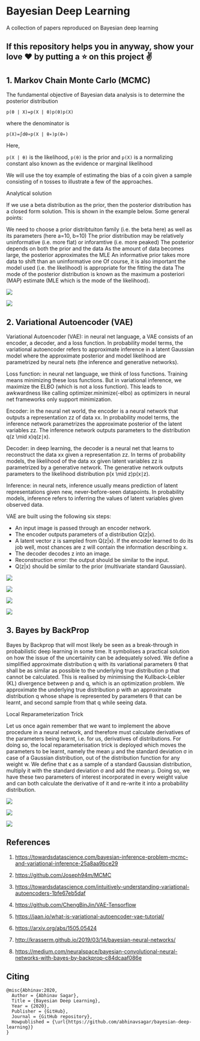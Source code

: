 # Bayesian Deep Learning
A collection of papers reproduced on Bayesian deep learning

## If this repository helps you in anyway, show your love :heart: by putting a :star: on this project :v:

## 1. Markov Chain Monte Carlo (MCMC)

The fundamental objective of Bayesian data analysis is to determine the posterior distribution

`p(θ | X)=p(X | θ)p(θ)p(X)` 

where the denominator is

`p(X)=∫dθ∗p(X | θ∗)p(θ∗)`

Here,

`p(X | θ)` is the likelihood, `p(θ)` is the prior and `p(X)` is a normalizing constant also known as the evidence or marginal likelihood

We will use the toy example of estimating the bias of a coin given a sample consisting of n tosses to illustrate a few of the approaches.

Analytical solution 

If we use a beta distribution as the prior, then the posterior distribution has a closed form solution. This is shown in the example below. Some general points:

We need to choose a prior distribtuiton family (i.e. the beta here) as well as its parameters (here a=10, b=10) The prior distribution may be relatively uninformative (i.e. more flat) or inforamtive (i.e. more peaked) The posterior depends on both the prior and the data As the amount of data becomes large, the posterior approximates the MLE An informative prior takes more data to shift than an uninformative one Of course, it is also important the model used (i.e. the likelihood) is appropriate for the fitting the data The mode of the posterior distribution is known as the maximum a posteriori (MAP) estimate (MLE which is the mode of the likelihood).


![](images/mcmc1.png)

![](images/mcmc2.png)

## 2. Variational Autoencoder (VAE)

Variational Autoencoder (VAE): in neural net language, a VAE consists of an encoder, a decoder, and a loss function. In probability model terms, the variational autoencoder refers to approximate inference in a latent Gaussian model where the approximate posterior and model likelihood are parametrized by neural nets (the inference and generative networks).

Loss function: in neural net language, we think of loss functions. Training means minimizing these loss functions. But in variational inference, we maximize the ELBO (which is not a loss function). This leads to awkwardness like calling optimizer.minimize(-elbo) as optimizers in neural net frameworks only support minimization.

Encoder: in the neural net world, the encoder is a neural network that outputs a representation zz of data xx. In probability model terms, the inference network parametrizes the approximate posterior of the latent variables zz. The inference network outputs parameters to the distribution q(z \mid x)q(z∣x).

Decoder: in deep learning, the decoder is a neural net that learns to reconstruct the data xx given a representation zz. In terms of probability models, the likelihood of the data xx given latent variables zz is parametrized by a generative network. The generative network outputs parameters to the likelihood distribution p(x \mid z)p(x∣z).

Inference: in neural nets, inference usually means prediction of latent representations given new, never-before-seen datapoints. In probability models, inference refers to inferring the values of latent variables given observed data.

VAE are built using the following six steps:

- An input image is passed through an encoder network.
- The encoder outputs parameters of a distribution Q(z|x).
- A latent vector z is sampled from Q(z|x). If the encoder learned to do its job well, most chances are z will contain the information describing x.
- The decoder decodes z into an image.
- Reconstruction error: the output should be similar to the input.
- Q(z|x) should be similar to the prior (multivariate standard Gaussian).

![](images/vae1.png)

![](images/vae2.png)

![](images/vae3.png)

![](images/vae4.png)

## 3. Bayes by BackProp

Bayes by Backprop that will most likely be seen as a break-through in probabilistic deep learning in some time. It symbolises a practical solution on how the issue of the uncertainity can be adequately solved. We define a simplified approximate distribution q with its variational parameters θ that shall be as similar as possible to the underlying true distribution p that cannot be calculated. This is realised by minimising the Kullback-Leibler (KL) divergence between p and q, which is an optimization problem. We approximate the underlying true distribution p with an approximate distribution q whose shape is represented by parameters θ that can be learnt, and second sample from that q while seeing data.

Local Reparameterization Trick

Let us once again remember that we want to implement the above procedure in a neural network, and therefore must calculate derivatives of the parameters being learnt, i.e. for us, derivatives of distributions. For doing so, the local reparameterisation trick is deployed which moves the parameters to be learnt, namely the mean µ and the standard deviation σ in case of a Gaussian distribution, out of the distribution function for any weight w. We define that ϵ as a sample of a standard Gaussian distribution, multiply it with the standard deviation σ and add the mean µ. Doing so, we have these two parameters of interest incorporated in every weight value and can both calculate the derivative of it and re-write it into a probability distribution.

![](images/bbb1.png)

![](images/bbb2.png)

![](images/bbb3.png)

## References

1. https://towardsdatascience.com/bayesian-inference-problem-mcmc-and-variational-inference-25a8aa9bce29

2. https://github.com/Joseph94m/MCMC

3. https://towardsdatascience.com/intuitively-understanding-variational-autoencoders-1bfe67eb5daf

4. https://github.com/ChengBinJin/VAE-Tensorflow

5. https://jaan.io/what-is-variational-autoencoder-vae-tutorial/

6. https://arxiv.org/abs/1505.05424

7. http://krasserm.github.io/2019/03/14/bayesian-neural-networks/

8. https://medium.com/neuralspace/bayesian-convolutional-neural-networks-with-bayes-by-backprop-c84dcaaf086e


## Citing

```
@misc{Abhinav:2020,
  Author = {Abhinav Sagar},
  Title = {Bayesian Deep Learning},
  Year = {2020},
  Publisher = {GitHub},
  Journal = {GitHub repository},
  Howpublished = {\url{https://github.com/abhinavsagar/bayesian-deep-learning}}
}
```
